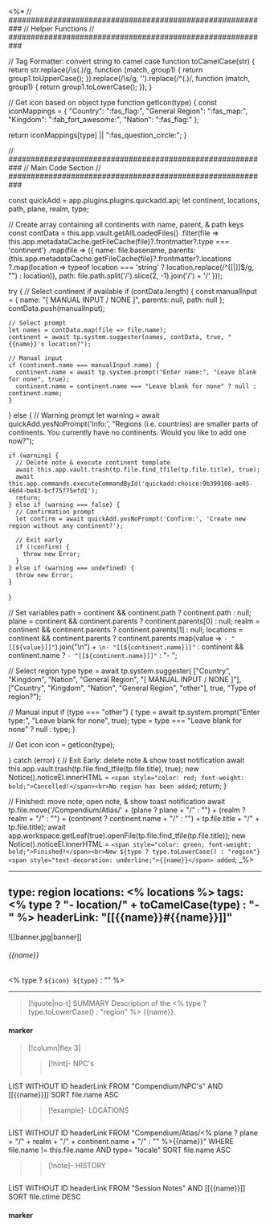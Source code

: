 <%*
// ###########################################################
//                        Helper Functions
// ###########################################################

// Tag Formatter: convert string to camel case
function toCamelCase(str) {
  return str.replace(/\s(.)/g, function (match, group1) {
    return group1.toUpperCase();
  }).replace(/\s/g, '').replace(/^(.)/, function (match, group1) {
    return group1.toLowerCase();
  });
}

// Get icon based on object type
function getIcon(type) {
  const iconMappings = {
    "Country": ":fas_flag:",
    "General Region": ":fas_map:",
    "Kingdom": ":fab_fort_awesome:",
    "Nation": ":fas_flag:"
  };

  return iconMappings[type] || ":fas_question_circle:";
}

// ###########################################################
//                        Main Code Section
// ###########################################################

const quickAdd = app.plugins.plugins.quickadd.api;
let continent, locations, path, plane, realm, type;

// Create array containing all continents with name, parent, & path keys
const contData = this.app.vault.getAllLoadedFiles()
  .filter(file => this.app.metadataCache.getFileCache(file)?.frontmatter?.type === 'continent')
  .map(file => ({
    name: file.basename,
    parents: (this.app.metadataCache.getFileCache(file)?.frontmatter?.locations
      ?.map(location => typeof location === 'string' ? location.replace(/^\[\[|\]\]$/g, "") : location)),
    path: file.path.split('/').slice(2, -1).join('/') + '/'
  }));

try {
  // Select continent if available
  if (contData.length) {
    const manualInput = {
      name: "[ MANUAL INPUT / NONE ]",
      parents: null,
      path: null
    };
    contData.push(manualInput);

    // Select prompt
    let names = contData.map(file => file.name);
    continent = await tp.system.suggester(names, contData, true, "{{name}}'s location?");

    // Manual input
    if (continent.name === manualInput.name) {
      continent.name = await tp.system.prompt("Enter name:", "Leave blank for none", true);
      continent.name = continent.name === "Leave blank for none" ? null : continent.name;
    }
  } else {
    // Warning prompt
    let warning = await quickAdd.yesNoPrompt('Info:', "Regions (i.e. countries) are smaller parts of continents. You currently have no continents. Would you like to add one now?");

    if (warning) {
      // Delete note & execute continent template
      await this.app.vault.trash(tp.file.find_tfile(tp.file.title), true);
      await this.app.commands.executeCommandById('quickadd:choice:9b399108-ae05-46d4-be43-bcf75f75efd1');
      return;
    } else if (warning === false) {
      // Confirmation prompt
      let confirm = await quickAdd.yesNoPrompt('Confirm:', 'Create new region without any continent?');

      // Exit early
      if (!confirm) {
        throw new Error;
      }
    } else if (warning === undefined) {
      throw new Error;
    }
  }

  // Set variables
  path = continent && continent.path ? continent.path : null;
  plane = continent && continent.parents ? continent.parents[0] : null;
  realm = continent && continent.parents ? continent.parents[1] : null;
  locations = continent && continent.parents ? continent.parents.map(value => `- "[[${value}]]"`).join("\n") + `\n- "[[${continent.name}]]"` : continent && continent.name ? `- "[[${continent.name}]]"` : "- ";

  // Select region type
  type = await tp.system.suggester(
    ["Country", "Kingdom", "Nation", "General Region", "[ MANUAL INPUT / NONE ]"],
    ["Country", "Kingdom", "Nation", "General Region", "other"], true, "Type of region?");

  // Manual input
  if (type === "other") {
    type = await tp.system.prompt("Enter type:", "Leave blank for none", true);
    type = type === "Leave blank for none" ? null : type;
  }

  // Get icon
  icon = getIcon(type);

} catch (error) {
  // Exit Early: delete note & show toast notification
  await this.app.vault.trash(tp.file.find_tfile(tp.file.title), true);
  new Notice().noticeEl.innerHTML = `<span style="color: red; font-weight: bold;">Cancelled!</span><br>No region has been added`;
  return;
}

// Finished: move note, open note, & show toast notification
await tp.file.move('/Compendium/Atlas/' + (plane ? plane + "/" : "") + (realm ? realm + "/" : "") + (continent ? continent.name + "/" : "") + tp.file.title + "/" + tp.file.title);
await app.workspace.getLeaf(true).openFile(tp.file.find_tfile(tp.file.title));
new Notice().noticeEl.innerHTML = `<span style="color: green; font-weight: bold;">Finished!</span><br>New ${type ? type.toLowerCase() : "region"} <span style="text-decoration: underline;">{{name}}</span> added`;
_%>

---
type: region
locations:
<% locations %>
tags:
<% type ? "- location/" + toCamelCase(type) : "- " %>
headerLink: "[[{{name}}#{{name}}]]"
---

![[banner.jpg|banner]]
###### {{name}}
<span class="sub2"><% type ? `${icon} ${type}` : "" %></span>
___

> [!quote|no-t] SUMMARY
>Description of the <% type ? type.toLowerCase() : "region" %> {{name}}.

#### marker
> [!column|flex 3]
>> [!hint]-  NPC's
>> ```dataview
LIST WITHOUT ID headerLink
FROM "Compendium/NPC's" AND [[{{name}}]]
SORT file.name ASC
>
>> [!example]- LOCATIONS
>>```dataview
LIST WITHOUT ID headerLink
FROM "Compendium/Atlas/<% plane ? plane + "/" + realm + "/" + continent.name + "/" : "" %>{{name}}"
WHERE file.name != this.file.name AND type= "locale"
SORT file.name ASC
>
>> [!note]- HISTORY
>>```dataview
LIST WITHOUT ID headerLink
FROM "Session Notes" AND [[{{name}}]]
SORT file.ctime DESC
#### marker